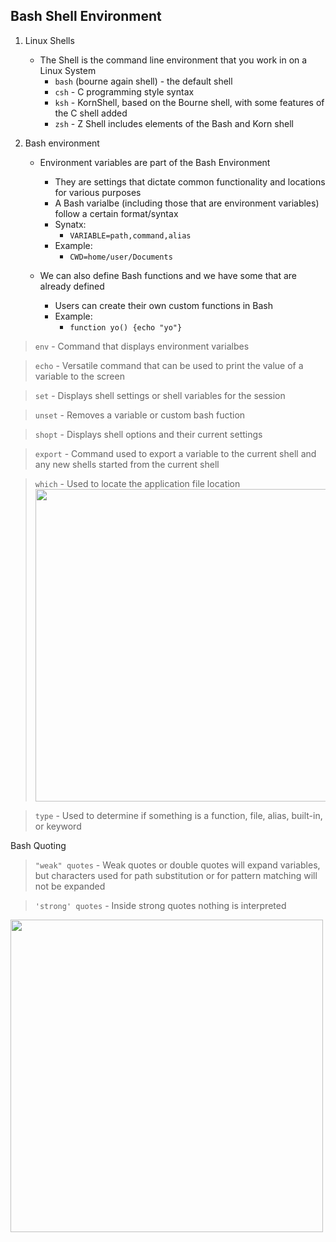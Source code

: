 ## Bash Shell Environment

1. Linux Shells
   - The Shell is the command line environment that you work in on a Linux System
     - ``bash`` (bourne again shell) - the default shell
     - ``csh`` - C programming style syntax
     - ``ksh`` - KornShell, based on the Bourne shell, with some features of the C shell added
     - ``zsh`` - Z Shell includes elements of the Bash and Korn shell

2. Bash environment
   - Environment variables are part of the Bash Environment
     - They are settings that dictate common functionality and locations for various purposes
     - A Bash varialbe (including those that are environment variables) follow a certain format/syntax
     - Synatx:
       - ``VARIABLE=path,command,alias``
     - Example:
       - ``CWD=home/user/Documents``

   - We can also define Bash functions and we have some that are already defined
     - Users can create their own custom functions in Bash
     - Example:
       - ``function yo() {echo "yo"}``

> ``env`` - Command that displays environment varialbes

> ``echo`` - Versatile command that can be used to print the value of a variable to the screen

> ``set`` - Displays shell settings or shell variables for the session

> ``unset`` - Removes a variable or custom bash fuction

> ``shopt`` - Displays shell options and their current settings

> ``export`` - Command used to export a variable to the current shell and any new shells started from the current shell

> ``which`` - Used to locate the application file location <br>
<img src="https://i.imgur.com/iUbuIBD.gif" width="500"/><br>

> ``type`` - Used to determine if something is a function, file, alias, built-in, or keyword

Bash Quoting

> ``"weak" quotes`` - Weak quotes or double quotes will expand variables, but characters used for path substitution or for pattern matching will not be expanded

> ``'strong' quotes`` - Inside strong quotes nothing is interpreted


<img src="https://i.imgur.com/iUbuIBD.gif" width="500"/><br>
